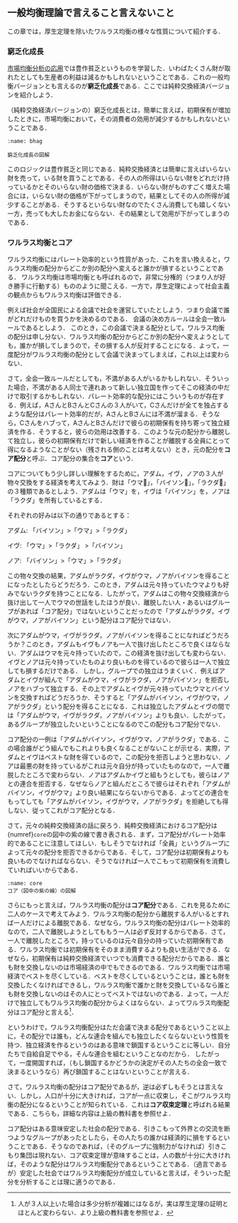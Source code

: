  ## 一般均衡理論で言えること言えないこと
この章では，厚生定理を除いたワルラス均衡の様々な性質について紹介する．

### 窮乏化成長
[市場均衡分析の応用](ch1.6.md)では豊作貧乏というものを学習した．いわばたくさん財が取れたとしても生産者の利益は減るかもしれないということである．これの一般均衡バージョンとも言えるのが**窮乏化成長**である．ここでは純粋交換経済バージョンを紹介しよう．

（純粋交換経済バージョンの）窮乏化成長とは，簡単に言えば，初期保有が増加したときに，市場均衡において，その消費者の効用が減少するかもしれないということである．
```{figure} ch4_img/bhag.svg
:name: bhag

窮乏化成長の図解
```
このロジックは豊作貧乏と同じである．純粋交換経済とは簡単に言えばいらない財を売って，いる財を買うことである．その人の所得はいらない財をどれだけ持っているかとそのいらない財の価格で決まる．いらない財がものすごく増えた場合には，いらない財の価格が下がってしまうので，結果としてその人の所得が減少することがある．そうするといらない財なのでたくさん消費しても嬉しくない一方，売っても大したお金にならない．その結果として効用が下がってしまうのである．

### ワルラス均衡とコア
ワルラス均衡にはパレート効率的という性質があった．これを言い換えると，ワルラス均衡の配分からどこか別の配分へ変えると誰かが損するということである．
ワルラス均衡は市場均衡とも呼ばれるので，非常に分権的（つまり人が好き勝手に行動する）もののように聞こえる．一方で，厚生定理によって社会主義の観点からもワルラス均衡は評価できる．

例えば社会が全国民による会議で社会を運営していたとしよう．つまり会議で誰がどれだけものを買うかを決めるのである．
会議の決め方ルールは全会一致ルールであるとしよう．
このとき，この会議で決まる配分として，ワルラス均衡の配分は申し分ない．ワルラス均衡の配分からどこか別の配分へ変えようとしても，誰かが損してしまうので，その損する人が反対することになる．よって，一度配分がワルラス均衡の配分として会議で決まってしまえば，これ以上は変わらない．

さて，全会一致ルールだとしても，不満がある人がいるかもしれない．そういった場合，不満がある人同士で連れあって新しい独立国を作ってそこの経済の中だけで取引するかもしれない．パレート効率的な配分にはこういうものが存在する．例えば，AさんとBさんとCさんの３人がいて，Cさんだけが全てを独占するような配分はパレート効率的だが，AさんとBさんには不満が溜まる．そうなら，Cさんをハブって，AさんとBさんだけで彼らの初期保有を持ち寄って独立経済を作る．そうすると，彼らの効用は改善する．このような元の配分から離脱して独立し，彼らの初期保有だけで新しい経済を作ることが離脱する全員にとって得になるようなことがない（残される側のことは考えない）とき，元の配分を**コア配分**と呼ぶ．コア配分の集合を**コア**という．

コアについてもう少し詳しい理解をするために，アダム，イヴ，ノアの３人が物々交換をする経済を考えてみよう．財は「ウマ🐎」，「バイソン🦬」，「ラクダ🐪」の３種類であるとしよう．アダムは「ウマ」を，イヴは「バイソン」を，ノアは「ラクダ」を所有しているとする．

それぞれの好みは以下の通りであるとする：

アダム: 「バイソン」>「ウマ」>「ラクダ」

イヴ: 「ウマ」>「ラクダ」 >「バイソン」

ノア: 「バイソン」>「ウマ」>「ラクダ」

この物々交換の結果，アダムがラクダ，イヴがウマ，ノアがバイソンを得ることになったとしたらどうだろう．このとき，アダムは元々持っていたウマよりも好みでないラクダを持つことになる．したがって，アダムはこの物々交換経済から抜け出して一人でウマの世話をしたほうが良い．離脱したい人・あるいはグループがあれば「コア配分」ではないということだったので「アダムがラクダ，イヴがウマ，ノアがバイソン」という配分はコア配分ではない．

次にアダムがウマ，イヴがラクダ，ノアがバイソンを得ることになればどうだろうか？このとき，アダムもイヴもノアも一人で抜け出したところで良くはならない．アダムはウマを元々持っていたので，この経済を抜け出しても変わらない．イヴとノアは元々持っていたものより良いものを得ているので彼らは一人で独立しても損するだけである．
しかし，グループでの独立はうまくいく．例えばアダムとイヴが組んで「アダムがウマ，イヴがラクダ，ノアがバイソン」を拒否しノアをハブって独立する．その上でアダムとイヴが元々持っていたウマとバイソンを交換すればどうだろうか．そうすると「アダムがバイソン，イヴがウマ，ノアがラクダ」という配分を得ることになる．これは独立したアダムとイヴの間では「アダムがウマ，イヴがラクダ，ノアがバイソン」よりも良い．したがって，あるグループが独立したいということになるのでこの配分もコア配分でない．

コア配分の一例は「アダムがバイソン，イヴがウマ，ノアがラクダ」である．この場合誰がどう組んでもこれよりも良くなることがないことが示せる．実際，アダムとイヴはベストな財を得ているので，この配分を拒否しようと思わない．ノアは最悪の財を持っているがこれは元々自分が持っていたものなので，一人で離脱したところで変わらない．ノアはアダムかイヴと組もうとしても，彼らはノアとの連合を拒否する．なぜならノアと組んだところで彼らはそれぞれ「アダムがバイソン，イヴがウマ」より良い結果にならないからである．よってどの連合をもってしても「アダムがバイソン，イヴがウマ，ノアがラクダ」を拒絶しても得しない．従ってこれがコア配分となる．

さて，元々の純粋交換経済の話に戻ろう．純粋交換経済におけるコア配分は{numref}`core`の図中の紫の線で書き表される．まず，コア配分がパレート効率的であることに注意してほしい．もしそうでなければ「全員」というグループによって元々の配分を拒否できるからである．そして，コア配分は初期保有よりも良いものでなければならない．そうでなければ一人でこもって初期保有を消費していればいいからである．



```{figure} ch4_img/core.svg
:name: core
コア（図中の紫の線）の図解
```

さらにもっと言えば，ワルラス均衡の配分は**コア配分**である．これを見るために二人のケースで考えてみよう．ワルラス均衡の配分から離脱する人がいるとすれば一人だけによる離脱である．なぜなら，ワルラス均衡の配分はパレート効率的なので，二人で離脱しようとしてももう一人は必ず反対するからである．さて，一人で離脱したところで，持っているのは元々自分の持っていた初期保有である．ワルラス均衡では初期保有をそのまま消費するよりも良い生活ができる．なぜなら，初期保有は純粋交換経済でいつでも消費できる配分だからである．誰とも財を交換しないのは市場経済の中でもできるのである．ワルラス均衡では市場経済でベストを尽くしている．ベストを尽くしているということは，誰とも財を交換したくなければできるし，ワルラス均衡で誰かと財を交換しているなら誰とも財を交換しないのはその人にとってベストではないのである．よって，一人だけで独立してもワルラス均衡の配分からよくはならない．よってワルラス均衡配分はコア配分と言える[^notecore]．

[^notecore]: 人が３人以上いた場合は多少分析が複雑にはなるが，実は厚生定理の証明とほとんど変わらない．より上級の教科書を参照せよ．

というわけで，ワルラス均衡配分はただ会議で決まる配分であるということ以上に，その配分では誰も，どんな連合を組んでも独立したくならないという性質を持つ．独立経済を作るというのはある意味で鎖国するということに等しい．自分たちで自給自足でやる，そんな連合を組むということなのだから．
したがって，一度開国すれば，（もし鎖国するかどうかの決定がその人たちの全会一致で決まるというなら）再び鎖国することはないということが言える．

さて，ワルラス均衡の配分はコア配分であるが，逆は必ずしもそうとは言えない．しかし，人口が十分に大きければ，コアが一点に収束し，そこがワルラス均衡の配分になるということが知られている．これは**コア収束定理**と呼ばれる結果である．こちらも，詳細な内容は上級の教科書を参照せよ．

コア配分はある意味安定した社会の配分である．引きこもって外界との交流を断つようなグループがあったとしたら，その人たちの誰かは経済的に損をするということである．そうなのであれば，（そのグループに強制力がなければ）引きこもり集団は現れない．コア収束定理が意味することは，人の数が十分に大きければ，そのような配分はワルラス均衡配分であるということである．（過言であるが）安定した社会ではワルラス均衡配分が成立していると言えば，そういった配分を分析することは理に適うのである．


